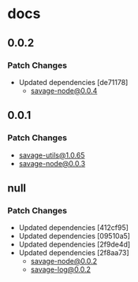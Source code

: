 # docs

## 0.0.2

### Patch Changes

- Updated dependencies [de71178]
  - savage-node@0.0.4

## 0.0.1

### Patch Changes

- savage-utils@1.0.65
- savage-node@0.0.3

## null

### Patch Changes

- Updated dependencies [412cf95]
- Updated dependencies [09510a5]
- Updated dependencies [2f9de4d]
- Updated dependencies [2f8aa73]
  - savage-node@0.0.2
  - savage-log@0.0.2
